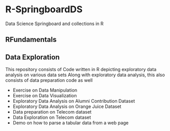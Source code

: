 # R-SpringboardDS
Data Science Springboard and collections in R

## RFundamentals

## Data Exploration
This repository consists of Code written in R depicting exploratory data analysis on various data sets Along with exploratory data analysis, this also consists of data preparation code as well

* Exercise on Data Manipulation
* Exercise on Data Visualization
* Exploratory Data Analysis on Alumni Contribution Dataset
* Exploratory Data Analysis on Orange Juice Dataset
* Data preparation on Telecom dataset
* Data Exploration on Telecom dataset
* Demo on how to parse a tabular data from a web page

